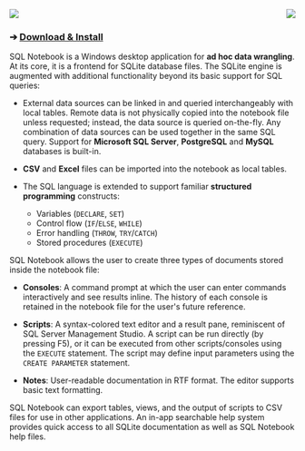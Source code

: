 <a href="https://raw.githubusercontent.com/electroly/sqlnotebook/master/art/screenshot.png" target="_blank"><img src="https://raw.githubusercontent.com/electroly/sqlnotebook/master/art/screenshot-thumb.png" align="right"></a>
<img src="https://raw.githubusercontent.com/electroly/sqlnotebook/master/art/icon-title.png">
### ➔ [**Download & Install**](http://sqlnotebook.com/install/setup.exe)

SQL Notebook is a Windows desktop application for **ad hoc data wrangling**.  At its core, it is a frontend for SQLite database files.  The SQLite engine is augmented with additional functionality beyond its basic support for SQL queries:

- External data sources can be linked in and queried interchangeably with local tables.  Remote data is not physically copied into the notebook file unless requested; instead, the data source is queried on-the-fly.  Any combination of data sources can be used together in the same SQL query.  Support for **Microsoft SQL Server**, **PostgreSQL** and **MySQL** databases is built-in.

- **CSV** and **Excel** files can be imported into the notebook as local tables.

- The SQL language is extended to support familiar **structured programming** constructs:
    - Variables (`DECLARE`, `SET`)
    - Control flow (`IF`/`ELSE`, `WHILE`)
    - Error handling (`THROW`, `TRY`/`CATCH`)
    - Stored procedures (`EXECUTE`)

SQL Notebook allows the user to create three types of documents stored inside the notebook file:

- **Consoles**: A command prompt at which the user can enter commands interactively and see results inline.  The history of each console is retained in the notebook file for the user's future reference.

- **Scripts**: A syntax-colored text editor and a result pane, reminiscent of SQL Server Management Studio.  A script can be run directly (by pressing F5), or it can be executed from other scripts/consoles using the `EXECUTE` statement.  The script may define input parameters using the `CREATE PARAMETER` statement.

- **Notes**: User-readable documentation in RTF format.  The editor supports basic text formatting.

SQL Notebook can export tables, views, and the output of scripts to CSV files for use in other applications.  An in-app searchable help system provides quick access to all SQLite documentation as well as SQL Notebook help files.
